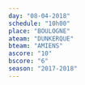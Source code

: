 ```yaml
---
day: "08-04-2018"
schedule: "10h00"
place: "BOULOGNE"
ateam: "DUNKERQUE"
bteam: "AMIENS"
ascore: "10"
bscore: "6"
season: "2017-2018"
---
```

